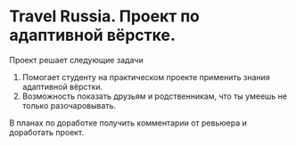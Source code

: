 # Travel Russia. Проект по адаптивной вёрстке.

Проект решает следующие задачи
1. Помогает студенту на практическом проекте применить знания адаптивной вёрстки.
2. Возможность показать друзьям и родственникам, что ты умеешь не только разочаровывать.

В планах по доработке получить комментарии от ревьюера и доработать проект.